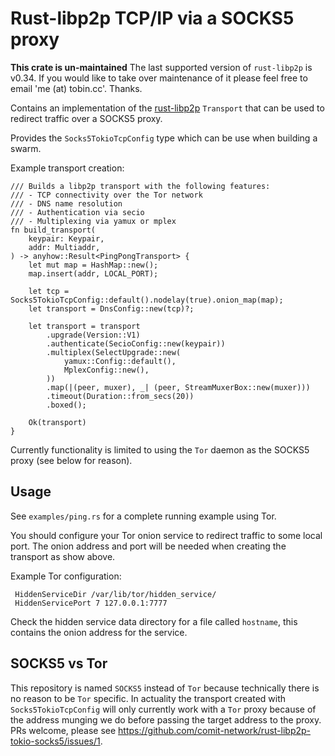 Rust-libp2p TCP/IP via a SOCKS5 proxy
=====================================

**This crate is un-maintained** The last supported version of `rust-libp2p` is
v0.34. If you would like to take over maintenance of it please feel free to
email 'me (at) tobin.cc'. Thanks.


Contains an implementation of the
[rust-libp2p](https://github.com/libp2p/rust-libp2p) `Transport` that
can be used to redirect traffic over a SOCKS5 proxy.

Provides the `Socks5TokioTcpConfig` type which can be use when
building a swarm.

Example transport creation:
```
/// Builds a libp2p transport with the following features:
/// - TCP connectivity over the Tor network
/// - DNS name resolution
/// - Authentication via secio
/// - Multiplexing via yamux or mplex
fn build_transport(
    keypair: Keypair,
    addr: Multiaddr,
) -> anyhow::Result<PingPongTransport> {
    let mut map = HashMap::new();
    map.insert(addr, LOCAL_PORT);

    let tcp = Socks5TokioTcpConfig::default().nodelay(true).onion_map(map);
    let transport = DnsConfig::new(tcp)?;

    let transport = transport
        .upgrade(Version::V1)
        .authenticate(SecioConfig::new(keypair))
        .multiplex(SelectUpgrade::new(
            yamux::Config::default(),
            MplexConfig::new(),
        ))
        .map(|(peer, muxer), _| (peer, StreamMuxerBox::new(muxer)))
        .timeout(Duration::from_secs(20))
        .boxed();

    Ok(transport)
}
```

Currently functionality is limited to using the `Tor` daemon as the
SOCKS5 proxy (see below for reason).

Usage
-----

See `examples/ping.rs` for a complete running example using Tor.

You should configure your Tor onion service to redirect traffic to
some local port. The onion address and port will be needed when
creating the transport as show above.

Example Tor configuration:

     HiddenServiceDir /var/lib/tor/hidden_service/
     HiddenServicePort 7 127.0.0.1:7777

Check the hidden service data directory for a file called `hostname`,
this contains the onion address for the service.

SOCKS5 vs Tor
-------------

This repository is named `SOCKS5` instead of `Tor` because technically
there is no reason to be `Tor` specific. In actuality the transport
created with `Socks5TokioTcpConfig` will only currently work with a
`Tor` proxy because of the address munging we do before passing the
target address to the proxy. PRs welcome, please see
https://github.com/comit-network/rust-libp2p-tokio-socks5/issues/1.

